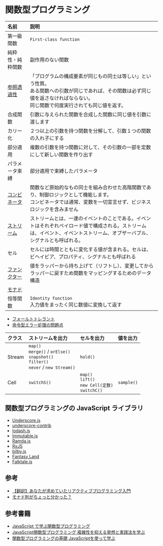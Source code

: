 # 関数型プログラミング

|名前|説明|
|:-|:-|
|第一級関数|`First-class function`|
|純粋性・純粋関数|副作用のない関数|
|[参照透過性](docs/Referential-transparency.md)|「プログラムの構成要素が同じもの同士は等しい」という性質。<br>ある関数への引数が同じであれば、その関数は必ず同じ値を返さなければならない。<br>同じ関数で何度実行されても同じ値を返す。|
|合成関数|引数に与えられた関数を合成した関数に同じ値を引数に渡します|
|カリー化|２つ以上の引数を持つ関数を分解して、引数１つの関数の入れ子にする|
|部分適用|複数の引数を持つ関数に対して、その引数の一部を定数にして新しい関数を作り出す|
|パラメータ束縛|部分適用で束縛したパラメータ|
|[コンビネータ](docs/Combinator.md)|関数など原始的なもの同士を組み合わせた高階関数であり、制御ロジックとして機能します。<br>コンビネータでは通常、変数を一切宣言せず、ビジネスロジックを含みません|
|[ストリーム](docs/Stream.md)|ストリームとは、一連のイベントのことである。イベントはそれぞれペイロード値で構成される。ストリームは、イベント、イベントストリーム、オブザーバブル、シグナルとも呼ばれる。|
|セル|セルには時間とともに変化する値が含まれる。セルは、ビヘイビア、プロパティ、シグナルとも呼ばれる|
|[ファンクター](docs/Functor.md)|値をラッパーから持ち上げて（リフトし）、変更してからラッパーに戻すため関数をマッピングするためのデータ構造|
|[モナド](docs/Monad.md)||
|恒等関数|`Identity function` <br>入力値をまったく同じ数値に変換して返す|

- [フォールトトレラント](https://bit.ly/3KIvlor)
- [命令型エラー処理の問題点](docs/Try-catch-problems.md)

|クラス|ストリームを出力|セルを出力|値を出力|
|:-|:-|:-|:-|
| Stream | `map()`<br>`merge()` / `orElse()`<br>`snapshot()`<br>`filter()`<br>`never` / `new Stream()`| `hold()` | |
| Cell | `switchS()` | `map()`<br>`lift()`<br>`new Cell(定数)`<br>`switchC()` | `sample()` |


## 関数型プログラミングの JavaScript ライブラリ
- [Underscore.js](http://underscorejs.org/)
- [underscore-contrib](https://github.com/documentcloud/underscore-contrib)
- [lodash.js](https://lodash.com/)
- [Immutable.js](https://immutable-js.com/)
- [Ramda.js](https://ramdajs.com/)
- [RxJS](https://rxjs.dev/)
- [bilby.js](https://github.com/puffnfresh/bilby.js)
- [Fantasy Land](https://github.com/fantasyland/fantasy-land)
- [Falktale.js](https://github.com/origamitower/folktale)

## 参考
- [【翻訳】あなたが求めていたリアクティブプログラミング入門](http://ninjinkun.hatenablog.com/entry/introrxja)
- [モナド則がちょっと分かった？](https://qiita.com/7shi/items/547b6137d7a3c482fe68)

## 参考書籍
- [JavaScript で学ぶ関数型プログラミング](../../Books/978-4-87311-660-0/)
- [JavaScript関数型プログラミング 複雑性を抑える発想と実践法を学ぶ](../..//Books/978-4-2950-0113-3/)
- [関数型プログラミングの基礎 JavaScriptを使って学ぶ](../../Books/978-4-86594-059-6/)
